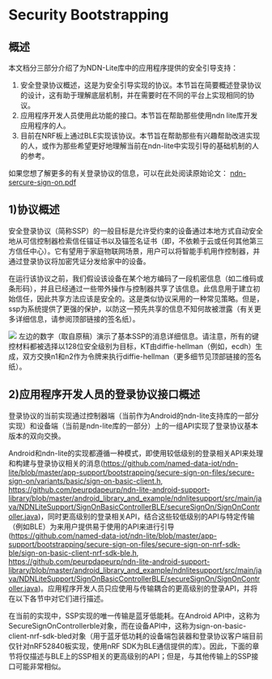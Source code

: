 # Security Bootstrapping

## 概述

本文档分三部分介绍了为NDN-Lite库中的应用程序提供的安全引导支持：

1. 安全登录协议概述，这是为安全引导实现的协议。本节旨在简要概述登录协议的设计，这有助于理解底层机制，并在需要时在不同的平台上实现相同的协议。
2. 应用程序开发人员使用此功能的接口。本节旨在帮助那些使用ndn lite库开发应用程序的人。
3. 目前在NRF板上通过BLE实现该协议。本节旨在帮助那些有兴趣帮助改进实现的人，或作为那些希望更好地理解当前在ndn-lite中实现引导的基础机制的人的参考。

如果您想了解更多的有关登录协议的信息，可以在此处阅读原始论文：
[ndn-sercure-sign-on.pdf](https://github.com/ZoharAndroid/ndn-ble/blob/master/assets/ndn-secure-sign-on.pdf)

## 1)协议概述

安全登录协议（简称SSP）的一般目标是允许受约束的设备通过本地方式自动安全地从可信控制器检索信任锚证书以及锚签名证书（即，不依赖于云或任何其他第三方信任中心）。它有望用于家庭物联网场景，用户可以将智能手机用作控制器，并通过登录协议将加密凭证分发给家中的设备。

在运行该协议之前，我们假设该设备在某个地方编码了一段机密信息（如二维码或条形码），并且已经通过一些带外操作与控制器共享了该信息。此信息用于建立初始信任，因此共享方法应该是安全的。这是类似协议采用的一种常见策略。但是，ssp为系统提供了更强的保护，以防这一预先共享的信息不知何故被泄露（有关更多详细信息，请参阅顶部链接的签名纸）。

![](SSPBasicOverview_1.png)
左边的数字（取自原稿）演示了基本SSP的消息详细信息。请注意，所有的键控材料都被选择以128位安全级别为目标，KT由diffie-hellman（例如，ecdh）生成，双方交换n1和n2作为令牌来执行diffie-hellman（更多细节见顶部链接的签名纸）。

## 2)应用程序开发人员的登录协议接口概述

登录协议的当前实现通过控制器端（当前作为Android的ndn-lite支持库的一部分实现）和设备端（当前是ndn-lite库的一部分）上的一组API实现了登录协议基本版本的双向交换。

Android和ndn-lite的实现都遵循一种模式，即使用较低级别的登录相关API来处理和构建与登录协议相关的消息(https://github.com/named-data-iot/ndn-lite/blob/master/app-support/bootstrapping/secure-sign-on-files/secure-sign-on/variants/basic/sign-on-basic-client.h, https://github.com/peurpdapeurp/ndn-lite-android-support-library/blob/master/android_library_and_example/ndnlitesupport/src/main/java/NDNLiteSupport/SignOnBasicControllerBLE/secureSignOn/SignOnController.java)，同时更高级别的登录相关API，结合这些较低级别的API与特定传输（例如BLE）为来用户提供易于使用的API来进行引导 (https://github.com/named-data-iot/ndn-lite/blob/master/app-support/bootstrapping/secure-sign-on-files/secure-sign-on-nrf-sdk-ble/sign-on-basic-client-nrf-sdk-ble.h, https://github.com/peurpdapeurp/ndn-lite-android-support-library/blob/master/android_library_and_example/ndnlitesupport/src/main/java/NDNLiteSupport/SignOnBasicControllerBLE/secureSignOn/SignOnController.java)。应用程序开发人员只应使用与传输耦合的更高级别的登录API，并将在以下各节中对它们进行描述。

在当前的实现中，SSP实现的唯一传输是蓝牙低能耗。在Android API中，这称为SecureSignOnControllerble对象，而在设备API中，这称为sign-on-basic-client-nrf-sdk-bled对象（用于蓝牙低功耗的设备端包装器和登录协议客户端目前仅针对nRF52840板实现，使用nRF SDK为BLE通信提供的库）。因此，下面的章节将仅描述与BLE上的SSP相关的更高级别的API；但是，与其他传输上的SSP接口可能非常相似。